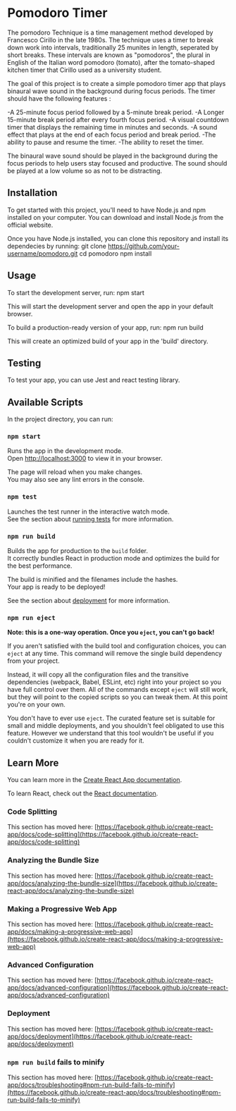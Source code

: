# Pomodoro Timer

The pomodoro Technique is a time management method developed by Francesco Cirillo in the 
late 1980s. The technique uses a timer to break down work into intervals, traditionally 25 munites in length, seperated by short breaks. These intervals are known as "pomodoros", the plural in English of the Italian word pomodoro (tomato), after the tomato-shaped kitchen timer that Cirillo used as a university student.

The goal of this project is to create a simple pomodoro timer app that plays binaural wave sound in the background during focus periods. The timer should have the following features : 

-A 25-minute focus period followed by a 5-minute break period.
-A Longer 15-minute break period after every fourth focus period.
-A visual countdown timer that displays the remaining time in minutes and seconds.
-A sound effect that plays at the end of each focus period and break period.
-The ability to pause and resume the timer.
-The ability to reset the timer.

The binaural wave sound should be played in the background during the focus periods to help users stay focused and productive. The sound should be played at a low volume so as not to be distracting.

## Installation

To get started with this project, you'll need to have Node.js and npm installed on your computer. You can download and install Node.js from the official website.

Once you have Node.js installed, you can clone this repository and install its dependecies by running:
git clone https://github.com/your-username/pomodoro.git cd pomodoro npm install

## Usage

To start the development server, run:
npm start

This will start the development server and open the app in your default browser.

To build a production-ready version of your app, run:
npm run build

This will create an optimized build of your app in the 'build' directory.

## Testing

To test your app, you can use Jest and react testing library.

## Available Scripts

In the project directory, you can run:

### `npm start`

Runs the app in the development mode.\
Open [http://localhost:3000](http://localhost:3000) to view it in your browser.

The page will reload when you make changes.\
You may also see any lint errors in the console.

### `npm test`

Launches the test runner in the interactive watch mode.\
See the section about [running tests](https://facebook.github.io/create-react-app/docs/running-tests) for more information.

### `npm run build`

Builds the app for production to the `build` folder.\
It correctly bundles React in production mode and optimizes the build for the best performance.

The build is minified and the filenames include the hashes.\
Your app is ready to be deployed!

See the section about [deployment](https://facebook.github.io/create-react-app/docs/deployment) for more information.

### `npm run eject`

**Note: this is a one-way operation. Once you `eject`, you can't go back!**

If you aren't satisfied with the build tool and configuration choices, you can `eject` at any time. This command will remove the single build dependency from your project.

Instead, it will copy all the configuration files and the transitive dependencies (webpack, Babel, ESLint, etc) right into your project so you have full control over them. All of the commands except `eject` will still work, but they will point to the copied scripts so you can tweak them. At this point you're on your own.

You don't have to ever use `eject`. The curated feature set is suitable for small and middle deployments, and you shouldn't feel obligated to use this feature. However we understand that this tool wouldn't be useful if you couldn't customize it when you are ready for it.

## Learn More

You can learn more in the [Create React App documentation](https://facebook.github.io/create-react-app/docs/getting-started).

To learn React, check out the [React documentation](https://reactjs.org/).

### Code Splitting

This section has moved here: [https://facebook.github.io/create-react-app/docs/code-splitting](https://facebook.github.io/create-react-app/docs/code-splitting)

### Analyzing the Bundle Size

This section has moved here: [https://facebook.github.io/create-react-app/docs/analyzing-the-bundle-size](https://facebook.github.io/create-react-app/docs/analyzing-the-bundle-size)

### Making a Progressive Web App

This section has moved here: [https://facebook.github.io/create-react-app/docs/making-a-progressive-web-app](https://facebook.github.io/create-react-app/docs/making-a-progressive-web-app)

### Advanced Configuration

This section has moved here: [https://facebook.github.io/create-react-app/docs/advanced-configuration](https://facebook.github.io/create-react-app/docs/advanced-configuration)

### Deployment

This section has moved here: [https://facebook.github.io/create-react-app/docs/deployment](https://facebook.github.io/create-react-app/docs/deployment)

### `npm run build` fails to minify

This section has moved here: [https://facebook.github.io/create-react-app/docs/troubleshooting#npm-run-build-fails-to-minify](https://facebook.github.io/create-react-app/docs/troubleshooting#npm-run-build-fails-to-minify)
